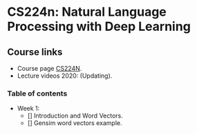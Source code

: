 # __CS224n: Natural Language Processing with Deep Learning__

## Course links
- Course page [CS224N](http://web.stanford.edu/class/cs224n/).
- Lecture videos 2020: (Updating).

### Table of contents
- Week 1: 
    - [] Introduction and Word Vectors.
    - [] Gensim word vectors example.